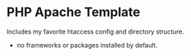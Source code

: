 # PHP Apache Template
Includes my favorite htaccess config and directory structure.
- no frameworks or packages installed by default.
